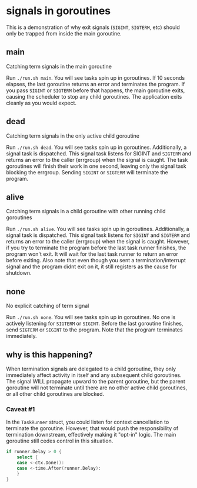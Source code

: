 # signals in goroutines

This is a demonstration of why exit signals (`SIGINT`, `SIGTERM`, etc) should only
be trapped from inside the main goroutine.

## main

Catching term signals in the main goroutine

Run `./run.sh main`.  You will see tasks spin up in goroutines.  If 10 seconds 
elapses, the last goroutine returns an error and terminates the program.  If you 
pass `SIGINT` or `SIGTERM` before that happens, the main goroutine exits, causing 
the scheduler to stop any child goroutines.  The application exits cleanly as you 
would expect.

## dead

Catching term signals in the only active child goroutine

Run `./run.sh dead`.  You will see tasks spin up in goroutines.  Additionally, a 
signal task is dispatched.  This signal task listens for SIGINT and `SIGTERM` and 
returns an error to the caller (errgroup) when the signal is caught.  The task 
goroutines will finish their work in one second, leaving only the signal task 
blocking the errgroup.  Sending `SIGINT` or `SIGTERM` will terminate the program.

## alive

Catching term signals in a child goroutine with other running child goroutines

Run `./run.sh alive`.  You will see tasks spin up in goroutines.  Additionally, a 
signal task is dispatched.  This signal task listens for `SIGINT` and `SIGTERM` and 
returns an error to the caller (errgroup) when the signal is caught.  However, if 
you try to terminate the program before the last task runner finishes, the program 
won't exit.  It will wait for the last task runner to return an error before exiting.
Also note that even though you sent a termination/interrupt signal and the program 
didnt exit on it, it still registers as the cause for shutdown.

## none

No explicit catching of term signal

Run `./run.sh none`.  You will see tasks spin up in goroutines. No one is actively 
listening for `SIGTERM` or `SIGINT`. Before the last goroutine finishes, send `SIGTERM`
or `SIGINT` to the program.  Note that the program terminates immediately.

## why is this happening?

When termination signals are delegated to a child goroutine, they only 
immediately affect activity in itself and any subsequent child goroutines.  The signal 
WILL propagate upward to the parent goroutine, but the parent goroutine will not terminate 
until there are no other active child goroutines, or all other child goroutines are blocked.

### Caveat #1
In the `TaskRunner` struct, you could listen for context cancellation to terminate the goroutine.  However, that would push the responsibility of termination downstream, effectively making it "opt-in" logic.  The main goroutine still cedes control in this situation.
```go
if runner.Delay > 0 {
    select {
    case <-ctx.Done():
    case <-time.After(runner.Delay):
    }
}
```
